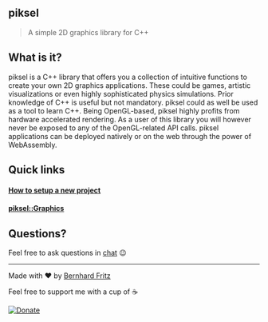## piksel

> A simple 2D graphics library for C++

## What is it?

piksel is a C++ library that offers you a collection of intuitive functions to create your own 2D graphics applications. These could be games, artistic visualizations or even highly sophisticated physics simulations. Prior knowledge of C++ is useful but not mandatory. piksel could as well be used as a tool to learn C++. Being OpenGL-based, piksel highly profits from hardware accelerated rendering. As a user of this library you will however never be exposed to any of the OpenGL-related API calls. piksel applications can be deployed natively or on the web through the power of WebAssembly.

## Quick links

#### [How to setup a new project](gettingstarted/setupproject.md)
#### [piksel::Graphics](reference/graphics.md)

## Questions?

Feel free to ask questions in <a href="javascript:void(0);" onclick="document.querySelector('.gitter-open-chat-button').click();">chat</a> :wink:

---

Made with :heart: by [Bernhard Fritz](https://github.com/bernhardfritz)

Feel free to support me with a cup of :coffee:

[![Donate](https://img.shields.io/badge/Donate-PayPal-green.svg)](https://www.paypal.me/bernhardefritz)
